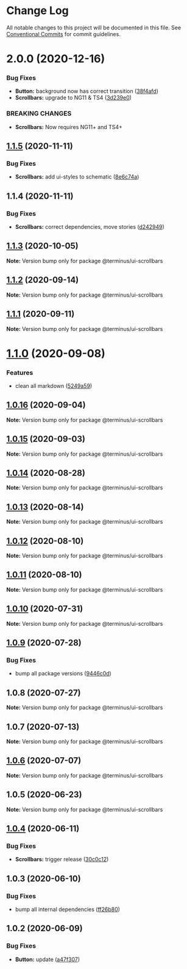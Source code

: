 # Change Log

All notable changes to this project will be documented in this file.
See [Conventional Commits](https://conventionalcommits.org) for commit guidelines.

# 2.0.0 (2020-12-16)


### Bug Fixes

* **Button:** background now has correct transition ([38f4afd](https://github.com/GetTerminus/terminus-oss/commit/38f4afd779813eab15ceea23b760ff5e6940c7bc))
* **Scrollbars:** upgrade to NG11 & TS4 ([3d239e0](https://github.com/GetTerminus/terminus-oss/commit/3d239e0069f127c15cd6fa7fea947c0e8134b568))


### BREAKING CHANGES

* **Scrollbars:** Now requires NG11+ and TS4+





## [1.1.5](https://github.com/GetTerminus/terminus-oss/compare/@terminus/ui-scrollbars@1.1.4...@terminus/ui-scrollbars@1.1.5) (2020-11-11)


### Bug Fixes

* **Scrollbars:** add ui-styles to schematic ([8e6c74a](https://github.com/GetTerminus/terminus-oss/commit/8e6c74ae2a7c1afc1d021f6445dee4f6f10eb330))





## 1.1.4 (2020-11-11)


### Bug Fixes

* **Scrollbars:** correct dependencies, move stories ([d242949](https://github.com/GetTerminus/terminus-oss/commit/d242949d0db27bce503d3e80dd3bcfaa17054e75))





## [1.1.3](https://github.com/GetTerminus/terminus-oss/compare/@terminus/ui-scrollbars@1.1.2...@terminus/ui-scrollbars@1.1.3) (2020-10-05)

**Note:** Version bump only for package @terminus/ui-scrollbars





## [1.1.2](https://github.com/GetTerminus/terminus-oss/compare/@terminus/ui-scrollbars@1.1.1...@terminus/ui-scrollbars@1.1.2) (2020-09-14)

**Note:** Version bump only for package @terminus/ui-scrollbars





## [1.1.1](https://github.com/GetTerminus/terminus-oss/compare/@terminus/ui-scrollbars@1.1.0...@terminus/ui-scrollbars@1.1.1) (2020-09-11)

**Note:** Version bump only for package @terminus/ui-scrollbars





# [1.1.0](https://github.com/GetTerminus/terminus-oss/compare/@terminus/ui-scrollbars@1.0.16...@terminus/ui-scrollbars@1.1.0) (2020-09-08)


### Features

* clean all markdown ([5249a59](https://github.com/GetTerminus/terminus-oss/commit/5249a59486be63b6d9a0be7a801defb9b6adcedc))





## [1.0.16](https://github.com/GetTerminus/terminus-oss/compare/@terminus/ui-scrollbars@1.0.15...@terminus/ui-scrollbars@1.0.16) (2020-09-04)

**Note:** Version bump only for package @terminus/ui-scrollbars





## [1.0.15](https://github.com/GetTerminus/terminus-oss/compare/@terminus/ui-scrollbars@1.0.14...@terminus/ui-scrollbars@1.0.15) (2020-09-03)

**Note:** Version bump only for package @terminus/ui-scrollbars

## [1.0.14](https://github.com/GetTerminus/terminus-oss/compare/@terminus/ui-scrollbars@1.0.13...@terminus/ui-scrollbars@1.0.14) (2020-08-28)

**Note:** Version bump only for package @terminus/ui-scrollbars

## [1.0.13](https://github.com/GetTerminus/terminus-oss/compare/@terminus/ui-scrollbars@1.0.12...@terminus/ui-scrollbars@1.0.13) (2020-08-14)

**Note:** Version bump only for package @terminus/ui-scrollbars

## [1.0.12](https://github.com/GetTerminus/terminus-oss/compare/@terminus/ui-scrollbars@1.0.11...@terminus/ui-scrollbars@1.0.12) (2020-08-10)

**Note:** Version bump only for package @terminus/ui-scrollbars

## [1.0.11](https://github.com/GetTerminus/terminus-oss/compare/@terminus/ui-scrollbars@1.0.10...@terminus/ui-scrollbars@1.0.11) (2020-08-10)

**Note:** Version bump only for package @terminus/ui-scrollbars

## [1.0.10](https://github.com/GetTerminus/terminus-oss/compare/@terminus/ui-scrollbars@1.0.9...@terminus/ui-scrollbars@1.0.10) (2020-07-31)

**Note:** Version bump only for package @terminus/ui-scrollbars

## [1.0.9](https://github.com/GetTerminus/terminus-oss/compare/@terminus/ui-scrollbars@1.0.8...@terminus/ui-scrollbars@1.0.9) (2020-07-28)

### Bug Fixes

* bump all package versions ([9446c0d](https://github.com/GetTerminus/terminus-oss/commit/9446c0d5cde3bd693cfba7cabbfd2db443a47b00))

## 1.0.8 (2020-07-27)

**Note:** Version bump only for package @terminus/ui-scrollbars

## 1.0.7 (2020-07-13)

**Note:** Version bump only for package @terminus/ui-scrollbars

## [1.0.6](https://github.com/GetTerminus/terminus-oss/compare/@terminus/ui-scrollbars@1.0.5...@terminus/ui-scrollbars@1.0.6) (2020-07-07)

**Note:** Version bump only for package @terminus/ui-scrollbars

## 1.0.5 (2020-06-23)

**Note:** Version bump only for package @terminus/ui-scrollbars

## [1.0.4](https://github.com/GetTerminus/terminus-oss/compare/@terminus/ui-scrollbars@1.0.3...@terminus/ui-scrollbars@1.0.4) (2020-06-11)

### Bug Fixes

* **Scrollbars:** trigger release ([30c0c12](https://github.com/GetTerminus/terminus-oss/commit/30c0c125ebfaf1e80fe638dc96fc32a3e12d2e96))

## 1.0.3 (2020-06-10)

### Bug Fixes

* bump all internal dependencies ([ff26b80](https://github.com/GetTerminus/terminus-oss/commit/ff26b806bb599401f006996be5b567a378e68ef3))

## 1.0.2 (2020-06-09)

### Bug Fixes

* **Button:** update ([a47f307](https://github.com/GetTerminus/terminus-oss/commit/a47f30757b9216d6ee76788c117e76eacf5289e5))
